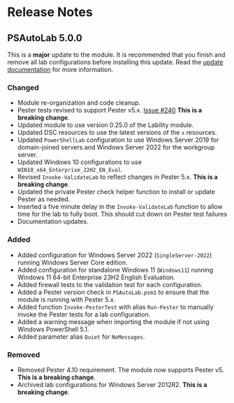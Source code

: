 # Release Notes

## PSAutoLab 5.0.0

This is a **major** update to the module. It is recommended that you finish and remove all lab configurations before installing this update. Read the [update documentation](update-v5.md) for more information.

### Changed

- Module re-organization and code cleanup.
- Pester tests revised to support Pester v5.x. [Issue #240](https://github.com/jdhitsolutions/PSAutoLab/issues/240) __This is a breaking change__.
- Updated module to use version 0.25.0 of the Lability module.
- Updated DSC resources to use the latest versions of the `x` resources.
- Updated `PowerShellLab` configuration to use Windows Server 2019 for domain-joined servers and Windows Server 2022 for the workgroup server.
- Updated Windows 10 configurations to use `WIN10_x64_Enterprise_22H2_EN_Eval`.
- Revised `Invoke-ValidateLab` to reflect changes in Pester 5.x. __This is a breaking change__.
- Updated the private Pester check helper function to install or update Pester as needed.
- Inserted a five minute delay in the `Invoke-ValidateLab` function to allow time for the lab to fully boot. This should cut down on Pester test failures
- Documentation updates.

### Added

- Added configuration for Windows Server 2022 (`SingleServer-2022`) running Windows Server Core edition.
- Added configuration for standalone Windows 11 (`Windows11`) running Windows 11 64-bit Enterprise 23H2 English Evaluation.
- Added firewall tests to the validation test for each configuration.
- Added a Pester version check in `PSAutoLab.psm1` to ensure that the module is running with Pester 5.x.
- Added function `Invoke-PesterTest` with alias `Run-Pester` to manually invoke the Pester tests for a lab configuration.
- Added a warning message when importing the module if not using Windows PowerShell 5.1.
- Added parameter alias `Quiet` for `NoMessages`.

### Removed

- Removed Pester 4.10 requirement. The module now supports Pester v5. __This is a breaking change__.
- Archived lab configurations for Windows Server 2012R2. __This is a breaking change__.

[5.0.0]: https://github.com/pluralsight/PS-AutoLab-Env/compare/v4.22.1..v5.0.0
